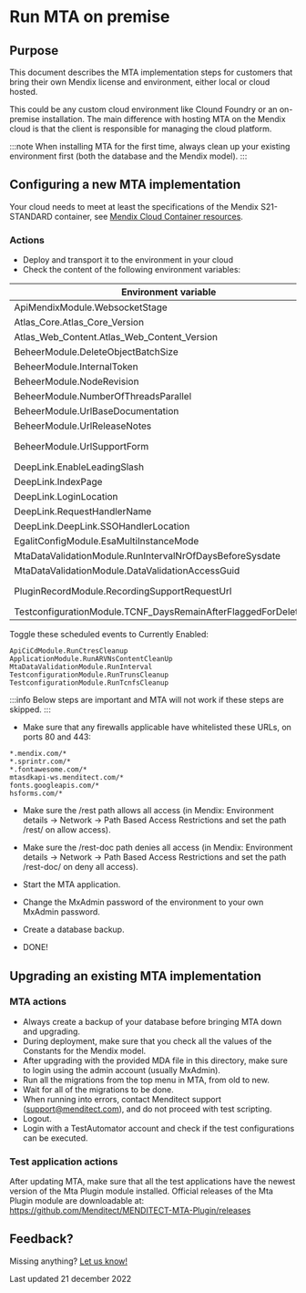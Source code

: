 # Run MTA on premise

## Purpose

This document describes the MTA implementation steps for customers that bring their own Mendix license and environment, either local or cloud hosted.

This could be any custom cloud environment like Clound Foundry or an on-premise installation. The main difference with hosting MTA on the Mendix cloud is that the client is responsible for managing the cloud platform.

:::note
When installing MTA for the first time, always clean up your existing environment first (both the database and the Mendix model).
:::

## Configuring a new MTA implementation

Your cloud needs to meet at least the specifications of the Mendix S21-STANDARD container, see [Mendix Cloud Container resources](https://docs.mendix.com/developerportal/deploy/mendix-cloud-deploy/#resource-pack).

### Actions

- Deploy and transport it to the environment in your cloud
- Check the content of the following environment variables:

| Environment variable                                             | value                                                  |
| ---------------------------------------------------------------- | ------------------------------------------------------ |
| ApiMendixModule.WebsocketStage                                   | release-1-8                                            |
| Atlas_Core.Atlas_Core_Version                                    | 3.0.7                                                  |
| Atlas_Web_Content.Atlas_Web_Content_Version                      | 3.0.6                                                  |
| BeheerModule.DeleteObjectBatchSize                               | 500                                                    |
| BeheerModule.InternalToken                                       |                                                        |
| BeheerModule.NodeRevision                                        | 0                                                      |
| BeheerModule.NumberOfThreadsParallel                             | 12                                                     |
| BeheerModule.UrlBaseDocumentation                                | https://documentation.menditect.com                    |
| BeheerModule.UrlReleaseNotes                                     | releasenotes                                           |
| BeheerModule.UrlSupportForm                                      | https://share.hsforms.com/1x-oVL39kRTGw-b3CQ9im8g3twri |
| DeepLink.EnableLeadingSlash                                      | True                                                   |
| DeepLink.IndexPage                                               | index.html                                             |
| DeepLink.LoginLocation                                           |                                                        |
| DeepLink.RequestHandlerName                                      | link                                                   |
| DeepLink.DeepLink.SSOHandlerLocation                             |                                                        |
| EgalitConfigModule.EsaMultiInstanceMode                          | False                                                  |
| MtaDataValidationModule.RunIntervalNrOfDaysBeforeSysdate         | 5                                                      |
| MtaDataValidationModule.DataValidationAccessGuid                 |                                                        |
| PluginRecordModule.RecordingSupportRequestUrl                    | https://share.hsforms.com/1RJY9cRw-TSm9QWXD6bZcbw3twri |
| TestconfigurationModule.TCNF_DaysRemainAfterFlaggedForDeleteDate | 20                                                     |

Toggle these scheduled events to Currently Enabled:

```
ApiCiCdModule.RunCtresCleanup
ApplicationModule.RunARVNsContentCleanUp
MtaDataValidationModule.RunInterval
TestconfigurationModule.RunTrunsCleanup
TestconfigurationModule.RunTcnfsCleanup
```

:::info
Below steps are important and MTA will not work if these steps are skipped.
:::

- Make sure that any firewalls applicable have whitelisted these URLs, on ports 80 and 443:

```
*.mendix.com/*
*.sprintr.com/*
*.fontawesome.com/*
mtasdkapi-ws.menditect.com/*
fonts.googleapis.com/*
hsforms.com/*
```

- Make sure the /rest path allows all access (in Mendix: Environment details -> Network -> Path Based Access Restrictions and set the path /rest/ on allow access).
- Make sure the /rest-doc path denies all access (in Mendix: Environment details -> Network -> Path Based Access Restrictions and set the path /rest-doc/ on deny all access).

- Start the MTA application.
- Change the MxAdmin password of the environment to your own MxAdmin password.
- Create a database backup.
- DONE!

## Upgrading an existing MTA implementation

### MTA actions

- Always create a backup of your database before bringing MTA down and upgrading.
- During deployment, make sure that you check all the values of the Constants for the Mendix model.
- After upgrading with the provided MDA file in this directory, make sure to login using the admin account (usually MxAdmin).
- Run all the migrations from the top menu in MTA, from old to new. 
- Wait for all of the migrations to be done. 
- When running into errors, contact Menditect support (support@menditect.com), and do not proceed with test scripting.
- Logout.
- Login with a TestAutomator account and check if the test configurations can be executed.

### Test application actions

After updating MTA, make sure that all the test applications have the newest version of the Mta Plugin module installed. Official releases of the Mta Plugin module are downloadable at:
https://github.com/Menditect/MENDITECT-MTA-Plugin/releases


## Feedback?
Missing anything? [Let us know!](mailto:support@menditect.com)

Last updated 21 december 2022